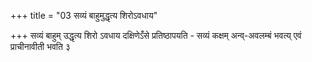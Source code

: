 +++
title = "03 सव्यं बाहुमुद्धृत्य शिरोऽवधाय"

+++
सव्यं बाहुम् उद्धृत्य शिरो ऽवधाय दक्षिणेऽँसे प्रतिष्ठापयति - सव्यं कक्षम् अन्व्-अवलम्बं भवत्य् एवं प्राचीनावीती भवति ३